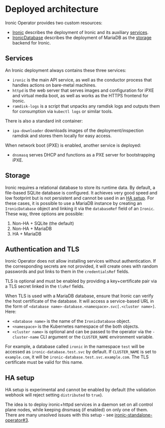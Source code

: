 # Deployed architecture

Ironic Operator provides two custom resources:

* [Ironic](config/crd/bases/metal3.io_ironics.yaml) describes the deployment
  of Ironic and its auxiliary [services](#services).
* [IronicDatabase](config/crd/bases/metal3.io_ironicdatabases.yaml) describes
  the deployment of MariaDB as the [storage](#storage) backend for Ironic.

## Services

An Ironic deployment always contains these three services:

* `ironic` is the main API service, as well as the conductor process that
  handles actions on bare-metal machines.
* `httpd` is the web server that serves images and configuration for iPXE and
  virtual media boot, as well as works as the HTTPS frontend for Ironic.
* `ramdisk-logs` is a script that unpacks any ramdisk logs and outputs them
  for consumption via `kubectl logs` or similar tools.

There is also a standard init container:

* `ipa-downloader` downloads images of the deployment/inspection ramdisk and
  stores them locally for easy access.

When network boot (iPXE) is enabled, another service is deployed:

* `dnsmasq` serves DHCP and functions as a PXE server for bootstrapping iPXE.

## Storage

Ironic requires a relational database to store its runtime data. By default,
a file-based SQLite database is configured. It achieves very good speed and low
footprint but is not persistent and cannot be used in an [HA setup](#ha-setup).
For these cases, it is possible to use a MariaDB instance by creating
an `IronicDatabase` object and linking it via the `databaseRef` field of an
`Ironic`. These way, three options are possible:

1. Non-HA + SQLite (the default)
2. Non-HA + MariaDB
3. HA + MariaDB

## Authentication and TLS

Ironic Operator does not allow installing services without authentication. If
the corresponding secrets are not provided, it will create ones with random
passwords and put links to them in the `credentialsRef` fields.

TLS is optional and must be enabled by providing a key+certificate pair via
a TLS secret linked in the `tlsRef` fields.

When TLS is used with a MariaDB database, ensure that Ironic can verify
the host certificate of the database. It will access a service-based URL
in the form of `<database name>-database.<namespace>.svc[.<cluster name>]`.
Here:

* `<database name>` is the name of the `IronicDatabase` object.
* `<namespace>` is the Kubernetes namespace of the both objects.
* `<cluster name>` is optional and can be passed to the operator via
  the `-cluster-name` CLI argument or the `CLUSTER_NAME` environment variable.

For example, a database called `ironic` in the namespace `test` will be
accessed as `ironic-database.test.svc` by default. If `CLUSTER_NAME` is set to
`example.com`, it will be `ironic-database.test.svc.example.com`. The TLS
certificate must be valid for this name.

## HA setup

HA setup is experimental and cannot be enabled by default (the validation
webhook will reject setting `distributed` to `true`).

The idea is to deploy ironic+httpd services in a daemon set on all control
plane nodes, while keeping dnsmasq (if enabled) on only one of them. There
are many unsolved issues with this setup - see
[ironic-standalone-operator#3](https://github.com/dtantsur/ironic-standalone-operator/issues/3).
